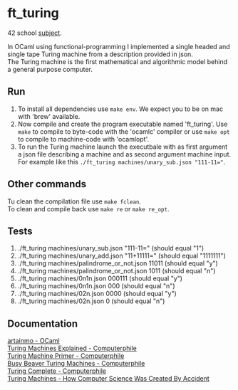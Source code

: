 # ft_turing
42 school [subject](https://cdn.intra.42.fr/pdf/pdf/60874/en.subject.pdf).

In OCaml using functional-programming I implemented a single headed and single tape Turing machine from a description provided in json.<br>
The Turing machine is the first mathematical and algorithmic model behind a general purpose computer.

## Run
1. To install all dependencies use `make env`. We expect you to be on mac with 'brew' available.
2. Now compile and create the program executable named 'ft_turing'. Use `make` to compile to byte-code with the 'ocamlc' compiler or use `make opt` to compile to machine-code with 'ocamlopt'.
3. To run the Turing machine launch the executbale with as first argument a json file describing a machine and as second argument machine input. For example like this `./ft_turing machines/unary_sub.json "111-11="`.

## Other commands
Tu clean the compilation file use `make fclean`.<br>
To clean and compile back use `make re` or `make re_opt`.

## Tests
1. ./ft_turing machines/unary_sub.json "111-11=" (should equal "1")
2. ./ft_turing machines/unary_add.json "11+11111=" (should equal "1111111")
3. ./ft_turing machines/palindrome_or_not.json 11011 (should equal "y")
4. ./ft_turing machines/palindrome_or_not.json 1011 (should equal "n")
5. ./ft_turing machines/0n1n.json 000111 (should equal "y")
6. ./ft_turing machines/0n1n.json 000 (should equal "n")
7. ./ft_turing machines/02n.json 0000 (should equal "y")
7. ./ft_turing machines/02n.json 0 (should equal "n")

## Documentation
[artainmo - OCaml](https://github.com/artainmo/general-programming/tree/main/languages/OCaml)<br>
[Turing Machines Explained - Computerphile](https://www.youtube.com/watch?v=dNRDvLACg5Q)<br>
[Turing Machine Primer - Computerphile](https://www.youtube.com/watch?v=DILF8usqp7M)<br>
[Busy Beaver Turing Machines - Computerphile](https://www.youtube.com/watch?v=CE8UhcyJS0I)<br>
[Turing Complete - Computerphile](https://www.youtube.com/watch?v=RPQD7-AOjMI)<br>
[Turing Machines - How Computer Science Was Created By Accident](https://www.youtube.com/watch?v=PLVCscCY4xI)
